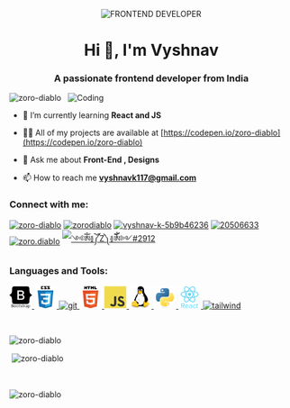 <p align="center">
<img src="https://i.postimg.cc/9QNtHrCm/My-project-1-1.png" alt="FRONTEND DEVELOPER"
</p>
<h1 align="center">Hi 👋, I'm Vyshnav</h1>
<h3 align="center">A passionate frontend developer from India</h3>
<img align="right" alt="Coding" width="400" src="https://www.tekrevol.com/blogs/wp-content/uploads/2022/02/1.gif">

<p align="left"> <img src="https://komarev.com/ghpvc/?username=zoro-diablo&label=Profile%20views&color=0e75b6&style=flat" alt="zoro-diablo" /> </p>

- 🌱 I’m currently learning **React and JS**

- 👨‍💻 All of my projects are available at [https://codepen.io/zoro-diablo](https://codepen.io/zoro-diablo)

- 💬 Ask me about **Front-End , Designs**

- 📫 How to reach me **vyshnavk117@gmail.com**

<h3 align="left">Connect with me:</h3>
<p align="left">
<a href="https://codepen.io/zoro-diablo" target="blank"><img align="center" src="https://raw.githubusercontent.com/rahuldkjain/github-profile-readme-generator/master/src/images/icons/Social/codepen.svg" alt="zoro-diablo" height="30" width="40" /></a>
<a href="https://twitter.com/zorodiablo" target="blank"><img align="center" src="https://raw.githubusercontent.com/rahuldkjain/github-profile-readme-generator/master/src/images/icons/Social/twitter.svg" alt="zorodiablo" height="30" width="40" /></a>
<a href="https://linkedin.com/in/vyshnav-k-5b9b46236" target="blank"><img align="center" src="https://raw.githubusercontent.com/rahuldkjain/github-profile-readme-generator/master/src/images/icons/Social/linked-in-alt.svg" alt="vyshnav-k-5b9b46236" height="30" width="40" /></a>
<a href="https://stackoverflow.com/users/20506633" target="blank"><img align="center" src="https://raw.githubusercontent.com/rahuldkjain/github-profile-readme-generator/master/src/images/icons/Social/stack-overflow.svg" alt="20506633" height="30" width="40" /></a>
<a href="https://instagram.com/zoro.diablo" target="blank"><img align="center" src="https://raw.githubusercontent.com/rahuldkjain/github-profile-readme-generator/master/src/images/icons/Social/instagram.svg" alt="zoro.diablo" height="30" width="40" /></a>
<a href="https://discord.gg/༺ༀ࿅ོ༼Z༽࿅ོༀ༻#2912" target="blank"><img align="center" src="https://raw.githubusercontent.com/rahuldkjain/github-profile-readme-generator/master/src/images/icons/Social/discord.svg" alt="༺ༀ࿅ོ༼Z༽࿅ོༀ༻#2912" height="30" width="40" /></a>
</p>

<h3 align="left">Languages and Tools:</h3>
<p align="left"> <a href="https://getbootstrap.com" target="_blank" rel="noreferrer"> <img src="https://raw.githubusercontent.com/devicons/devicon/master/icons/bootstrap/bootstrap-plain-wordmark.svg" alt="bootstrap" width="40" height="40"/> </a> <a href="https://www.w3schools.com/css/" target="_blank" rel="noreferrer"> <img src="https://raw.githubusercontent.com/devicons/devicon/master/icons/css3/css3-original-wordmark.svg" alt="css3" width="40" height="40"/> </a> <a href="https://git-scm.com/" target="_blank" rel="noreferrer"> <img src="https://www.vectorlogo.zone/logos/git-scm/git-scm-icon.svg" alt="git" width="40" height="40"/> </a> <a href="https://www.w3.org/html/" target="_blank" rel="noreferrer"> <img src="https://raw.githubusercontent.com/devicons/devicon/master/icons/html5/html5-original-wordmark.svg" alt="html5" width="40" height="40"/> </a> <a href="https://developer.mozilla.org/en-US/docs/Web/JavaScript" target="_blank" rel="noreferrer"> <img src="https://raw.githubusercontent.com/devicons/devicon/master/icons/javascript/javascript-original.svg" alt="javascript" width="40" height="40"/> </a> <a href="https://www.linux.org/" target="_blank" rel="noreferrer"> <img src="https://raw.githubusercontent.com/devicons/devicon/master/icons/linux/linux-original.svg" alt="linux" width="40" height="40"/> </a> <a href="https://www.python.org" target="_blank" rel="noreferrer"> <img src="https://raw.githubusercontent.com/devicons/devicon/master/icons/python/python-original.svg" alt="python" width="40" height="40"/> </a> <a href="https://reactjs.org/" target="_blank" rel="noreferrer"> <img src="https://raw.githubusercontent.com/devicons/devicon/master/icons/react/react-original-wordmark.svg" alt="react" width="40" height="40"/> </a> <a href="https://tailwindcss.com/" target="_blank" rel="noreferrer"> <img src="https://www.vectorlogo.zone/logos/tailwindcss/tailwindcss-icon.svg" alt="tailwind" width="40" height="40"/> </a> </p><br>

<p><img align="left" src="https://github-readme-stats.vercel.app/api/top-langs?username=zoro-diablo&show_icons=true&locale=en&layout=compact" alt="zoro-diablo" /></p>
<br>
<p>&nbsp;<img align="center" src="https://github-readme-stats.vercel.app/api?username=zoro-diablo&show_icons=true&locale=en" alt="zoro-diablo" /></p>
<br>
<p><img align="center" src="https://github-readme-streak-stats.herokuapp.com/?user=zoro-diablo&" alt="zoro-diablo" /></p>

